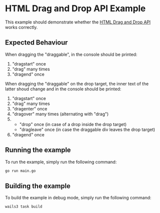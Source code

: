# HTML Drag and Drop API Example

This example should demonstrate whether the [HTML Drag and Drop API](https://developer.mozilla.org/en-US/docs/Web/API/HTML_Drag_and_Drop_API") works correctly.

## Expected Behaviour

When dragging the "draggable", in the console should be printed:
1. "dragstart" once
2. "drag" many times
3. "dragend" once

When dragging the "draggable" on the drop target, the inner text of the latter shoud change and in the console should be printed:
1. "dragstart" once
2. "drag" many times
3. "dragenter" once
4. "dragover" many times (alternating with "drag")
5.  - "drop" once (in case of a drop inside the drop target)
    - "dragleave" once (in case the draggable div leaves the drop target)
6. "dragend" once

## Running the example

To run the example, simply run the following command:

```bash
go run main.go
```

## Building the example

To build the example in debug mode, simply run the following command:

```bash
wails3 task build
```

